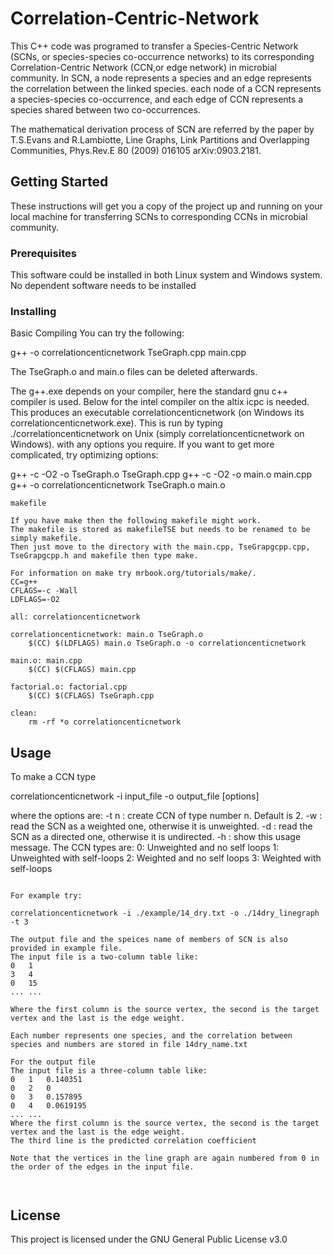 # Correlation-Centric-Network

This C++ code was programed to transfer a Species-Centric Network (SCNs, or species-species co-occurrence networks) to its corresponding Correlation-Centric Network (CCN,or edge network) in microbial community. In SCN, a node represents a species and an edge represents the correlation between the linked species. each node of a CCN represents a species-species co-occurrence, and each edge of CCN represents a species shared between two co-occurrences. 

The  mathematical derivation process of SCN are referred by the paper by T.S.Evans and R.Lambiotte, Line Graphs, Link Partitions and Overlapping Communities, Phys.Rev.E 80 (2009) 016105 arXiv:0903.2181.


## Getting Started

These instructions will get you a copy of the project up and running on your local machine for transferring SCNs to corresponding CCNs in microbial community.

### Prerequisites

This software could be installed in both Linux system and Windows system. No dependent software needs to be installed  

### Installing

Basic Compiling
You can try the following:

g++ -o correlationcenticnetwork TseGraph.cpp main.cpp

The TseGraph.o and main.o files can be deleted afterwards. 

The g++.exe depends on your compiler, here the standard gnu c++ compiler is used. 
Below for the intel compiler on the altix icpc is needed. 
This produces an executable correlationcenticnetwork (on Windows its correlationcenticnetwork.exe). 
This is run by typing ./correlationcenticnetwork on Unix (simply correlationcenticnetwork on Windows). 
with any options you require. 
If you want to get more complicated, try optimizing options: 

g++ -c -O2 -o TseGraph.o TseGraph.cpp
g++ -c -O2 -o main.o main.cpp
g++ -o correlationcenticnetwork TseGraph.o main.o

```
makefile

If you have make then the following makefile might work. 
The makefile is stored as makefileTSE but needs to be renamed to be simply makefile. 
Then just move to the directory with the main.cpp, TseGrapgcpp.cpp, TseGrapgcpp.h and makefile then type make. 

For information on make try mrbook.org/tutorials/make/. 
CC=g++
CFLAGS=-c -Wall
LDFLAGS=-O2

all: correlationcenticnetwork

correlationcenticnetwork: main.o TseGraph.o
	$(CC) $(LDFLAGS) main.o TseGraph.o -o correlationcenticnetwork

main.o: main.cpp
	$(CC) $(CFLAGS) main.cpp

factorial.o: factorial.cpp
	$(CC) $(CFLAGS) TseGraph.cpp

clean:
	rm -rf *o correlationcenticnetwork

```

## Usage

To make a CCN type

correlationcenticnetwork -i input_file -o output_file [options]

where the options are: 
-t n : create CCN of type number n. Default is 2.
-w : read the SCN as a weighted one, otherwise it is unweighted.
-d : read the SCN as a directed one, otherwise it is undirected.
-h : show this usage message.
The CCN types are: 
0: Unweighted and no self loops 
1: Unweighted with self-loops 
2: Weighted and no self loops 
3: Weighted with self-loops 

```

For example try:
 
correlationcenticnetwork -i ./example/14_dry.txt -o ./14dry_linegraph -t 3

The output file and the speices name of members of SCN is also provided in example file.
The input file is a two-column table like:
0	1
3	4
0	15
...	...

Where the first column is the source vertex, the second is the target vertex and the last is the edge weight. 

Each number represents one species, and the correlation between species and numbers are stored in file 14dry_name.txt

For the output file
The input file is a three-column table like:
0	1	0.140351
0	2	0
0	3	0.157895
0	4	0.0619195
...	...
Where the first column is the source vertex, the second is the target vertex and the last is the edge weight. 
The third line is the predicted correlation coefficient

Note that the vertices in the line graph are again numbered from 0 in the order of the edges in the input file. 



```

## License

This project is licensed under the GNU General Public License v3.0
